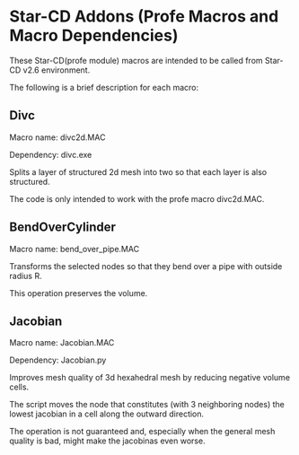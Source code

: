 # Star-CD Addons (Profe Macros and Macro Dependencies)

These Star-CD(profe module) macros are intended to be called from Star-CD v2.6 environment.

The following is a brief description for each macro:


## Divc

Macro name: divc2d.MAC

Dependency: divc.exe

Splits a layer of structured 2d mesh into two so that each layer is also structured. 

The code is only intended to work with the profe macro divc2d.MAC.


## BendOverCylinder

Macro name: bend_over_pipe.MAC

Transforms the selected nodes so that they bend over a pipe with outside radius R. 

This operation preserves the volume.


## Jacobian

Macro name: Jacobian.MAC

Dependency: Jacobian.py

Improves mesh quality of 3d hexahedral mesh by reducing negative volume cells.

The script moves the node that constitutes (with 3 neighboring nodes) the lowest jacobian in a cell along the outward direction.

The operation is not guaranteed and, especially when the general mesh quality is bad, might make the jacobinas even worse.

